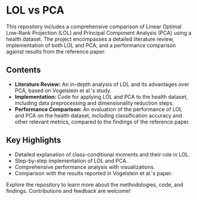 # LOL vs PCA

This repository includes a comprehensive comparison of Linear Optimal Low-Rank Projection (LOL) and Principal Component Analysis (PCA) using a health dataset. The project encompasses a detailed literature review, implementation of both LOL and PCA, and a performance comparison against results from the reference paper.

## Contents

- **Literature Review:** An in-depth analysis of LOL and its advantages over PCA, based on Vogelstein et al.'s study.
- **Implementation:** Code for applying LOL and PCA to the health dataset, including data preprocessing and dimensionality reduction steps.
- **Performance Comparison:** An evaluation of the performance of LOL and PCA on the health dataset, including classification accuracy and other relevant metrics, compared to the findings of the reference paper.

## Key Highlights

- Detailed explanation of class-conditional moments and their role in LOL.
- Step-by-step implementation of LOL and PCA.
- Comprehensive performance analysis with visualizations.
- Comparison with the results reported in Vogelstein et al.'s paper.

Explore the repository to learn more about the methodologies, code, and findings. Contributions and feedback are welcome!
